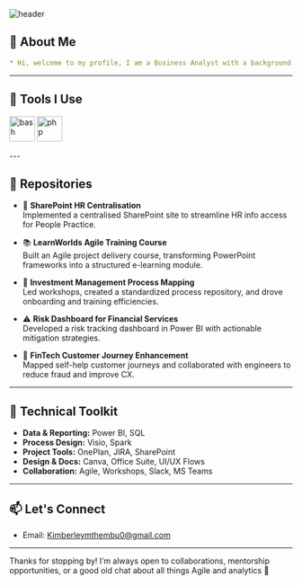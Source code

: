![header](https://capsule-render.vercel.app/api?type=waving&height=200&color=gradient&text=Welcome%10to%10my%10GitHub)

## 💼 About Me

```yaml
* Hi, welcome to my profile, I am a Business Analyst with a background in Information Systems. This Github is used showcase my SQL and data analysis*
```

---

## 🚀 Tools I Use 

<p align="left">
<link rel="stylesheet" type='text/css' href="https://cdn.jsdelivr.net/gh/devicons/devicon@latest/devicon.min.css" />
<img src="https://cdn.jsdelivr.net/gh/devicons/devicon/icons/bash/bash-original.svg" alt="bash" width="45" height="45"/>
<img src="https://cdn.jsdelivr.net/gh/devicons/devicon/icons/php/php-original.svg" alt="php" width="45" height="45"/>
</p>
---

## 🚀 Repositories


- 📁 **SharePoint HR Centralisation**  
  Implemented a centralised SharePoint site to streamline HR info access for People Practice.

- 📚 **LearnWorlds Agile Training Course**  
  Built an Agile project delivery course, transforming PowerPoint frameworks into a structured e-learning module.

- 🔁 **Investment Management Process Mapping**  
  Led workshops, created a standardized process repository, and drove onboarding and training efficiencies.

- ⚠️ **Risk Dashboard for Financial Services**  
  Developed a risk tracking dashboard in Power BI with actionable mitigation strategies.

- 💸 **FinTech Customer Journey Enhancement**  
  Mapped self-help customer journeys and collaborated with engineers to reduce fraud and improve CX.

---

## 🧰 Technical Toolkit

- **Data & Reporting:** Power BI, SQL  
- **Process Design:** Visio, Spark  
- **Project Tools:** OnePlan, JIRA, SharePoint  
- **Design & Docs:** Canva, Office Suite, UI/UX Flows  
- **Collaboration:** Agile, Workshops, Slack, MS Teams  

---

## 📫 Let's Connect

- Email: [Kimberleymthembu0@gmail.com](mailto:Kimberleymthembu0@gmail.com)  

---

Thanks for stopping by! I’m always open to collaborations, mentorship opportunities, or a good old chat about all things Agile and analytics 🌱
